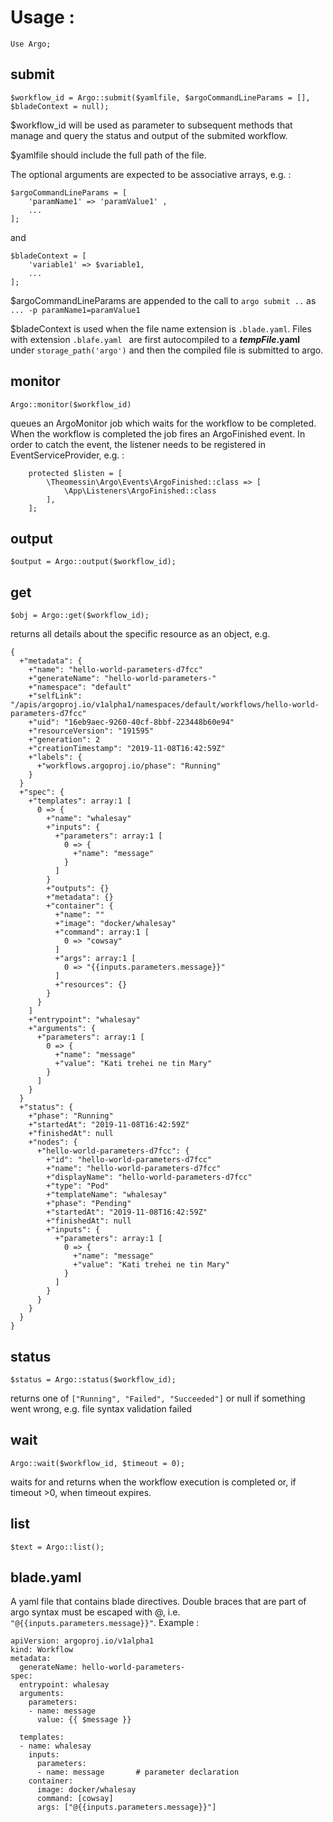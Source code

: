 # Usage :


```
Use Argo;
```


## submit

```
$workflow_id = Argo::submit($yamlfile, $argoCommandLineParams = [], $bladeContext = null);
```
$workflow_id will be used as parameter to subsequent methods that manage and query the status and output of the submited workflow. 

$yamlfile should include the full path of the file.

The optional arguments are expected to be associative arrays, e.g. :

```
$argoCommandLineParams = [ 
    'paramName1' => 'paramValue1' ,
    ...
];
``` 
and 
```
$bladeContext = [
    'variable1' => $variable1,
    ...
];
```

$argoCommandLineParams are appended to the call to `argo submit ..` as ` ... -p paramName1=paramValue1`

$bladeContext is used when the file name extension is `.blade.yaml`. Files with extension `.blafe.yaml ` are first autocompiled to a ***tempFile*.yaml** under `storage_path('argo')` and then the compiled file is submitted to argo. 


## monitor

```
Argo::monitor($workflow_id)
```


queues an ArgoMonitor job which waits for the workflow to be completed. When the workflow is completed the job fires an ArgoFinished event. In order to catch the event, the listener needs to be registered in EventServiceProvider, e.g. :


```
    protected $listen = [
        \Theomessin\Argo\Events\ArgoFinished::class => [
            \App\Listeners\ArgoFinished::class
        ],
    ];
```


## output

```
$output = Argo::output($workflow_id);
```


## get

```
$obj = Argo::get($workflow_id);
```
returns all details about the specific resource as an object, e.g. 
```
{
  +"metadata": {
    +"name": "hello-world-parameters-d7fcc"
    +"generateName": "hello-world-parameters-"
    +"namespace": "default"
    +"selfLink": "/apis/argoproj.io/v1alpha1/namespaces/default/workflows/hello-world-parameters-d7fcc"
    +"uid": "16eb9aec-9260-40cf-8bbf-223448b60e94"
    +"resourceVersion": "191595"
    +"generation": 2
    +"creationTimestamp": "2019-11-08T16:42:59Z"
    +"labels": {
      +"workflows.argoproj.io/phase": "Running"
    }
  }
  +"spec": {
    +"templates": array:1 [
      0 => {
        +"name": "whalesay"
        +"inputs": {
          +"parameters": array:1 [
            0 => {
              +"name": "message"
            }
          ]
        }
        +"outputs": {}
        +"metadata": {}
        +"container": {
          +"name": ""
          +"image": "docker/whalesay"
          +"command": array:1 [
            0 => "cowsay"
          ]
          +"args": array:1 [
            0 => "{{inputs.parameters.message}}"
          ]
          +"resources": {}
        }
      }
    ]
    +"entrypoint": "whalesay"
    +"arguments": {
      +"parameters": array:1 [
        0 => {
          +"name": "message"
          +"value": "Kati trehei ne tin Mary"
        }
      ]
    }
  }
  +"status": {
    +"phase": "Running"
    +"startedAt": "2019-11-08T16:42:59Z"
    +"finishedAt": null
    +"nodes": {
      +"hello-world-parameters-d7fcc": {
        +"id": "hello-world-parameters-d7fcc"
        +"name": "hello-world-parameters-d7fcc"
        +"displayName": "hello-world-parameters-d7fcc"
        +"type": "Pod"
        +"templateName": "whalesay"
        +"phase": "Pending"
        +"startedAt": "2019-11-08T16:42:59Z"
        +"finishedAt": null
        +"inputs": {
          +"parameters": array:1 [
            0 => {
              +"name": "message"
              +"value": "Kati trehei ne tin Mary"
            }
          ]
        }
      }
    }
  }
}

```


## status

```
$status = Argo::status($workflow_id);
```
returns one of `["Running", "Failed", "Succeeded"]` or null if something went wrong, e.g. file syntax validation failed


## wait
```
Argo::wait($workflow_id, $timeout = 0);
```
waits for and returns when the workflow execution is completed or, if timeout >0, when timeout expires. 


## list

```
$text = Argo::list();
```


## blade.yaml
A yaml file that contains blade directives. Double braces that are part of argo syntax must be escaped with @, i.e. `"@{{inputs.parameters.message}}"`. Example :
```
apiVersion: argoproj.io/v1alpha1
kind: Workflow
metadata:
  generateName: hello-world-parameters-
spec:
  entrypoint: whalesay
  arguments:
    parameters:
    - name: message
      value: {{ $message }}

  templates:
  - name: whalesay
    inputs:
      parameters:
      - name: message       # parameter declaration
    container:
      image: docker/whalesay
      command: [cowsay]
      args: ["@{{inputs.parameters.message}}"]
```
